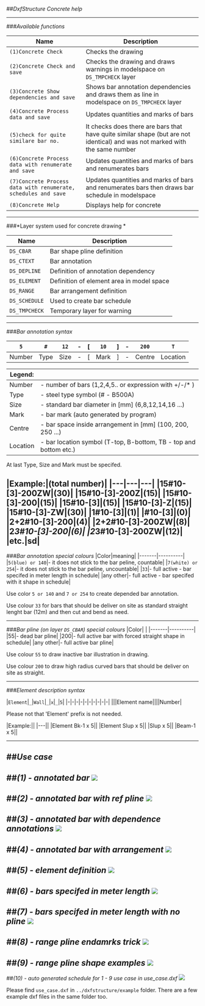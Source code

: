 ##*DxfStructure Concrete help*

---
###*Available functions*

|Name|Description|
|-------|----------|
|`(1)Concrete Check`| Checks the drawing|
|`(2)Concrete Check and save`| Checks the drawing and draws warnings in modelspace on `DS_TMPCHECK` layer|
|`(3)Concrete Show dependencies and save`| Shows bar annotation dependencies and draws them as line in modelspace on `DS_TMPCHECK` layer
|`(4)Concrete Process data and save`| Updates quantities and marks of bars|
|`(5)check for quite similare bar no.`| It checks does there are bars that have quite similar shape (but are not identical) and was not marked with the same number|
|`(6)Concrete Process data with renumerate and save`| Updates quantities and marks of bars and renumerates bars|
|`(7)Concrete Process data with renumerate, schedules and save`| Updates quantities and marks of bars and renumerates bars then draws bar schedule in modelspace|
|`(8)Concrete Help`| Displays help for concrete|
---
###*Layer system used for concrete drawing *

|Name|Description|
|-------|----------|
|`DS_CBAR`|Bar shape pline definition|
|`DS_CTEXT`| Bar annotation|
|`DS_DEPLINE`|Definition of annotation dependency|
|`DS_ELEMENT`|Definition of element area in model space|
|`DS_RANGE`|Bar arrangement definition|
|`DS_SCHEDULE`|Used to create bar schedule|
|`DS_TMPCHECK`|Temporary layer for warning|

---
###*Bar annotation syntax*

|`5`|`#`|`12`|-|[|`10`|]|-|`200`|`T`|
|-|-|-|-|-|-|-|-|-|-|
|Number|Type|Size|-|[|Mark|]|-|Centre|Location|

|Legend:| |
|-------|----------|
|Number|- number of bars (1,2,4,5.. or expression with +/-/* )|
|Type|- steel type symbol (# - B500A)|
|Size|- standard bar diameter in [mm] (6,8,12,14,16 ...)|
|Mark|- bar mark (auto generated by program)|
|Centre|- bar space inside arrangement in [mm] (100, 200, 250 ...) |
|Location|- bar location symbol (T-top, B-bottom, TB - top and bottom etc.)|

At last Type, Size and Mark must be specifed.

|Example:|(total number)|
|---|---|---|
|15#10-[3]-200ZW|(30)|
|15#10-[3]-200Z|(15)|
|15#10-[3]-200|(15)|
|15#10-[3]|(15)|
|15#10-[3]-Z|(15)|
|15#10-[3]-ZW|(30)|
|1#10-[3]|(1)|
|#10-[3]|(0)|
|2+2#10-[3]-200|(4)|
|2+2#10-[3]-200ZW|(8)|
|2*3#10-[3]-200|(6)|
|2*3#10-[3]-200ZW|(12)|
|etc.|sd|
---
###*Bar annotation special colours*
|Color|meaning|
|-------|----------|
|`5(blue) or 140`|- it does not stick to the bar peline, countable|
|`7(white) or 254`|- it does not stick to the bar peline, uncountable|
|`33`|- full active - bar specifed in meter length in schedule|
|any other|- full active - bar specifed with it shape in schedule|

Use color `5 or 140` and `7 or 254` to create depended bar annotation.

Use colour `33` for bars that should be deliver on site as standard straight lenght bar (12m) and then cut and bend as need.

---
###*Bar pline (on layer `DS_CBAR`) special colours*
|Color| |
|-------|----------|
|55|- dead bar pline|
|200|- full active bar with forced straight shape in schedule|
|any other|- full active bar pline|

Use colour `55` to draw inactive bar illustration in drawing.

Use colour `200` to draw high radius curved bars that should be deliver on site as straight.

---
###*Element description syntax*

|`Element`|`_`|`Wall`|`_`|`x`|`_`|`5`|
|-|-|-|-|-|-|-|-|-|-|
|||Element name||||Number|

Please not that 'Element' prefix is not needed.

|Example:||
|---||
|Element Bk-1 x 5||
|Element Slup x 5||
|Slup x 5||
|Beam-1 x 5||

---
##*Use case*
---
##*(1) - annotated bar*
![](help_concrete_usecase_1.png)
---
##*(2) - annotated bar with ref pline*
![](help_concrete_usecase_2.png)
---
##*(3) - annotated bar with dependence annotations*
![](help_concrete_usecase_3.png)
---
##*(4) - annotated bar with arrangement*
![](help_concrete_usecase_4.png)
---
##*(5) - element definition*
![](help_concrete_usecase_5.png)
---
##*(6) - bars specifed in meter length*
![](help_concrete_usecase_6.png)
---
##*(7) - bars specifed in meter length with no pline*
![](help_concrete_usecase_7.png)
---
##*(8) - range pline endamrks trick*
![](help_concrete_usecase_8.png)
---
##*(9) - range pline shape examples*
![](help_concrete_usecase_9.png)
---
##*(10) - auto generated schedule for 1 - 9 use case in use_case.dxf*
![](help_concrete_usecase_schedule.png)

Please find `use_case.dxf` in `../dxfstructure/example` folder. There are a few example dxf files in the same folder too.